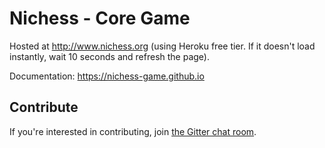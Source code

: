 # Nichess - Core Game

Hosted at http://www.nichess.org (using Heroku free tier. If it doesn't load instantly, wait 10
seconds and refresh the page).

Documentation: https://nichess-game.github.io

## Contribute

If you're interested in contributing, join [the Gitter chat room](https://gitter.im/nichess-game/community?utm_source=share-link&utm_medium=link&utm_campaign=share-link).
